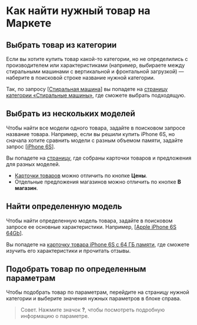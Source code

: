 
# Как найти нужный товар на Маркете

## Выбрать товар из категории

Если вы хотите купить товар какой-то категории, но не определились с производителем или характеристиками (например, выбираете между стиральными машинами с вертикальной и фронтальной загрузкой) — наберите в поисковой строке название нужной категории.

Так, по запросу [[Стиральная машина](https://market.yandex.ru/catalogmodels.xml?was_redir=1&srnum=104902&nid=54913&hid=90566&CAT_ID=109012&text=%D1%81%D1%82%D0%B8%D1%80%D0%B0%D0%BB%D1%8C%D0%BD%D0%B0%D1%8F%20%D0%BC%D0%B0%D1%88%D0%B8%D0%BD%D0%B0)] вы попадете на [страницу категории «Стиральные машины»](https://market.yandex.ru/catalogmodels.xml?was_redir=1&srnum=104902&nid=54913&hid=90566&CAT_ID=109012&text=%D1%81%D1%82%D0%B8%D1%80%D0%B0%D0%BB%D1%8C%D0%BD%D0%B0%D1%8F%20%D0%BC%D0%B0%D1%88%D0%B8%D0%BD%D0%B0), где сможете выбрать подходящую.

## Выбрать из нескольких моделей

Чтобы найти все модели одного товара, задайте в поисковом запросе название товара. Например, если вы решили купить iPhone 6S, но сначала хотите сравнить модели с разным объемом памяти, задайте запрос [[iPhone 6S](https://market.yandex.ru/search.xml?hid=91461&text=iPhone%206S&srnum=21316&deliveryincluded=0)].

Вы попадете на [страницу](https://market.yandex.ru/search.xml?hid=91461&text=iPhone%206S&srnum=21316&deliveryincluded=0), где собраны карточки товаров и предложения для разных моделей.

* [Карточки товаров](https://yandex.ru/support/market/choice-goods/cards.html) можно отличить по кнопке **Цены**.
* Отдельные предложения магазинов можно отличить по кнопке **В магазин**.
 

## Найти определенную модель

Чтобы найти определенную модель товара, задайте в поисковом запросе ее основные характеристики. Например, [[Apple iPhone 6S 64Gb](https://market.yandex.ru/product/12859245?was_redir=1&hid=91491&nid=54726&text=iPhone%206S%2064%20gb&srnum=1020)].

Вы попадете на [карточку товара iPhone 6S с 64 ГБ памяти](https://market.yandex.ru/product/12859245?was_redir=1&hid=91491&nid=54726&text=iPhone%206S%2064%20gb&srnum=1020), где сможете изучить его характеристики и прочитать отзывы.


## Подобрать товар по определенным параметрам

Чтобы подобрать товар по параметрам, перейдите на страницу нужной категории и выберите значения нужных параметров в блоке справа.

>Совет. Нажмите значок **?**, чтобы посмотреть подробную информацию о параметре.
